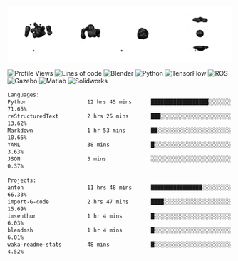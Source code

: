 ![cubes](https://github.com/imsenthur/imsenthur/blob/master/cubes.gif)

<!--START_SECTION:waka-->
![Profile Views](http://img.shields.io/badge/Profile%20views-191-blue)
![Lines of code](https://img.shields.io/badge/From%20%22Hello%2C%20World%21%22%2C%20I%27ve%20written-560757%20lines%20of%20code-blue)
![Blender](https://img.shields.io/badge/-Blender-orange)
![Python](https://img.shields.io/badge/-Python-blue)
![TensorFlow](https://img.shields.io/badge/-TensorFlow-ff8c00)
![ROS](https://img.shields.io/badge/-ROS-20b2aa)
![Gazebo](https://img.shields.io/badge/-Gazebo-lightgrey)
![Matlab](https://img.shields.io/badge/-Matlab-ffd700)
![Solidworks](https://img.shields.io/badge/-Solidworks-red)
```text
Languages: 
Python                   12 hrs 45 mins      ██████████████████░░░░░░░   71.65% 
reStructuredText         2 hrs 25 mins       ███░░░░░░░░░░░░░░░░░░░░░░   13.62% 
Markdown                 1 hr 53 mins        ██░░░░░░░░░░░░░░░░░░░░░░░   10.66% 
YAML                     38 mins             █░░░░░░░░░░░░░░░░░░░░░░░░   3.63% 
JSON                     3 mins              ░░░░░░░░░░░░░░░░░░░░░░░░░   0.37%

Projects: 
anton                    11 hrs 48 mins      ████████████████░░░░░░░░░   66.33% 
import-G-code            2 hrs 47 mins       ████░░░░░░░░░░░░░░░░░░░░░   15.69% 
imsenthur                1 hr 4 mins         █░░░░░░░░░░░░░░░░░░░░░░░░   6.03% 
blendmsh                 1 hr 4 mins         █░░░░░░░░░░░░░░░░░░░░░░░░   6.01% 
waka-readme-stats        48 mins             █░░░░░░░░░░░░░░░░░░░░░░░░   4.52%
```


<!--END_SECTION:waka-->
